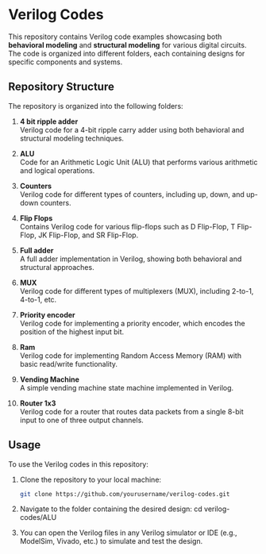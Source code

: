 # Verilog Codes

This repository contains Verilog code examples showcasing both **behavioral modeling** and **structural modeling** for various digital circuits. The code is organized into different folders, each containing designs for specific components and systems.

## Repository Structure

The repository is organized into the following folders:

1. **4 bit ripple adder**  
   Verilog code for a 4-bit ripple carry adder using both behavioral and structural modeling techniques.

2. **ALU**  
   Code for an Arithmetic Logic Unit (ALU) that performs various arithmetic and logical operations.

3. **Counters**  
   Verilog code for different types of counters, including up, down, and up-down counters.

4. **Flip Flops**  
   Contains Verilog code for various flip-flops such as D Flip-Flop, T Flip-Flop, JK Flip-Flop, and SR Flip-Flop.

5. **Full adder**  
   A full adder implementation in Verilog, showing both behavioral and structural approaches.

6. **MUX**  
   Verilog code for different types of multiplexers (MUX), including 2-to-1, 4-to-1, etc.

7. **Priority encoder**  
   Verilog code for implementing a priority encoder, which encodes the position of the highest input bit.

8. **Ram**  
   Verilog code for implementing Random Access Memory (RAM) with basic read/write functionality.

9. **Vending Machine**  
   A simple vending machine state machine implemented in Verilog.

10. **Router 1x3**  
    Verilog code for a router that routes data packets from a single 8-bit input to one of three output channels.

## Usage

To use the Verilog codes in this repository:

1. Clone the repository to your local machine:
   ```bash
   git clone https://github.com/yourusername/verilog-codes.git

2. Navigate to the folder containing the desired design:
   cd verilog-codes/ALU

3. You can open the Verilog files in any Verilog simulator or IDE (e.g., ModelSim, Vivado, etc.) to simulate and test the design.

